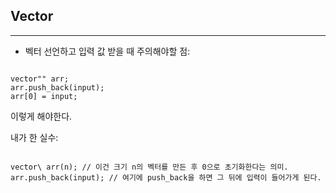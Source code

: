## Vector
***
* 벡터 선언하고 입력 값 받을 때 주의해야할 점:
<pre><code>
vector"<int>" arr;
arr.push_back(input);
arr[0] = input;
</pre></code>

이렇게 해야한다.

내가 한 실수:
<pre><code>
vector\<int\> arr(n); // 이건 크기 n의 벡터를 만든 후 0으로 초기화한다는 의미.
arr.push_back(input); // 여기에 push_back을 하면 그 뒤에 입력이 들어가게 된다.
</pre></code>
